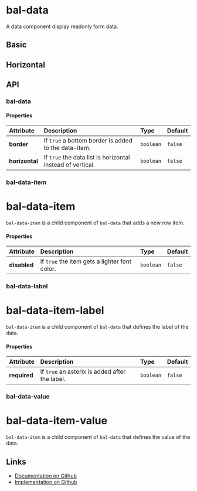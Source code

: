 # bal-data

<!-- START: human documentation top -->

A data component display readonly form data.

<!-- END: human documentation top -->

## Basic

<ClientOnly><docs-demo-bal-data-29></docs-demo-bal-data-29></ClientOnly>


## Horizontal

<ClientOnly><docs-demo-bal-data-30></docs-demo-bal-data-30></ClientOnly>



## API

### bal-data

#### Properties

| Attribute      | Description                                                | Type      | Default |
| :------------- | :--------------------------------------------------------- | :-------- | :------ |
| **border**     | If `true` a bottom border is added to the data-item.       | `boolean` | `false` |
| **horizontal** | If `true` the data list is horizontal instead of vertical. | `boolean` | `false` |

### bal-data-item


# bal-data-item

`bal-data-item` is a child component of `bal-data` that adds a new row item.


#### Properties

| Attribute    | Description                                   | Type      | Default |
| :----------- | :-------------------------------------------- | :-------- | :------ |
| **disabled** | If `true` the item gets a lighter font color. | `boolean` | `false` |

### bal-data-label


# bal-data-item-label

`bal-data-item` is a child component of `bal-data` that defines the label of the data.

#### Properties

| Attribute    | Description                                    | Type      | Default |
| :----------- | :--------------------------------------------- | :-------- | :------ |
| **required** | If `true` an asterix is added after the label. | `boolean` | `false` |

### bal-data-value


# bal-data-item-value

`bal-data-item` is a child component of `bal-data` that defines the value of the data.




<!-- START: human documentation bottom -->

<!-- END: human documentation bottom -->


## Links

* [Documentation on Github](https://github.com/baloise/design-system/blob/master/docs/src/components/components/bal-data.md)
* [Implementation on Github](https://github.com/baloise/design-system/blob/master/packages/components/src/components/bal-data)
